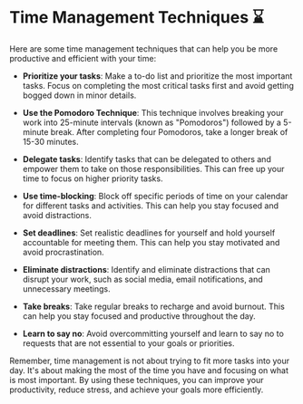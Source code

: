 # Time Management Techniques :hourglass:

Here are some time management techniques that can help you be more productive and efficient with your time:

- **Prioritize your tasks**: Make a to-do list and prioritize the most important tasks. Focus on completing the most critical tasks first and avoid getting bogged down in minor details.

- **Use the Pomodoro Technique**: This technique involves breaking your work into 25-minute intervals (known as "Pomodoros") followed by a 5-minute break. After completing four Pomodoros, take a longer break of 15-30 minutes.

- **Delegate tasks**: Identify tasks that can be delegated to others and empower them to take on those responsibilities. This can free up your time to focus on higher priority tasks.

- **Use time-blocking**: Block off specific periods of time on your calendar for different tasks and activities. This can help you stay focused and avoid distractions.

- **Set deadlines**: Set realistic deadlines for yourself and hold yourself accountable for meeting them. This can help you stay motivated and avoid procrastination.

- **Eliminate distractions**: Identify and eliminate distractions that can disrupt your work, such as social media, email notifications, and unnecessary meetings.

- **Take breaks**: Take regular breaks to recharge and avoid burnout. This can help you stay focused and productive throughout the day.

- **Learn to say no**: Avoid overcommitting yourself and learn to say no to requests that are not essential to your goals or priorities.

Remember, time management is not about trying to fit more tasks into your day. It's about making the most of the time you have and focusing on what is most important. By using these techniques, you can improve your productivity, reduce stress, and achieve your goals more efficiently.
